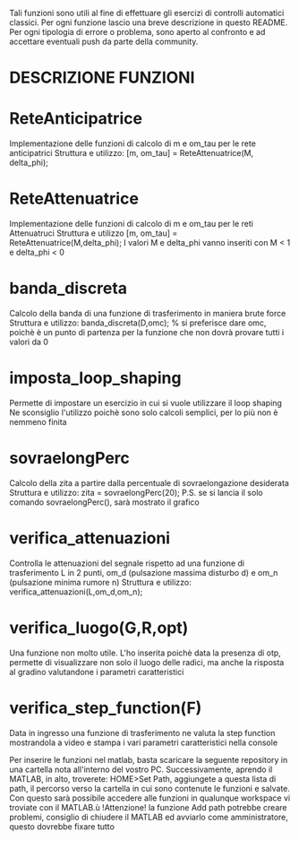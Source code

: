 Tali funzioni sono utili al fine di effettuare gli esercizi di controlli automatici
classici. Per ogni funzione lascio una breve descrizione in questo README.
Per ogni tipologia di errore o problema, sono aperto al confronto e ad accettare 
eventuali push da parte della community.

# DESCRIZIONE FUNZIONI
# ReteAnticipatrice # 
Implementazione delle funzioni di calcolo di m e om_tau per le rete anticipatrici
Struttura e utilizzo:
[m, om_tau] = ReteAttenuatrice(M, delta_phi);

# ReteAttenuatrice #
Implementazione delle funzioni di calcolo di m e om_tau per le reti Attenuatruci
Struttura e utilizzo
[m, om_tau] = ReteAttenuatrice(M,delta_phi);
I valori M e delta_phi vanno inseriti con M < 1 e delta_phi < 0

# banda_discreta
Calcolo della banda di una funzione di trasferimento in maniera brute force
Struttura e utilizzo:
banda_discreta(D,omc); % si preferisce dare omc, poichè è un punto di partenza per la funzione che non dovrà provare tutti i valori da 0

# imposta_loop_shaping
Permette di impostare un esercizio in cui si vuole utilizzare il loop shaping
Ne sconsiglio l'utilizzo poichè sono solo calcoli semplici, per lo più non è nemmeno finita

# sovraelongPerc
Calcolo della zita a partire dalla percentuale di sovraelongazione desiderata
Struttura e utilizzo:
zita = sovraelongPerc(20);
P.S. se si lancia il solo comando sovraelongPerc(), sarà mostrato il grafico

# verifica_attenuazioni
Controlla le attenuazioni del segnale rispetto ad una funzione di trasferimento L in 2 punti, om_d (pulsazione massima disturbo d) e om_n (pulsazione minima rumore n)
Struttura e utilizzo:
verifica_attenuazioni(L,om_d,om_n);

# verifica_luogo(G,R,opt)
Una funzione non molto utile. L'ho inserita poichè data la presenza di otp, permette di visualizzare non solo il luogo
delle radici, ma anche la risposta al gradino valutandone i parametri caratteristici

# verifica_step_function(F)
Data in ingresso una funzione di trasferimento ne valuta la step function mostrandola a video
e stampa i vari parametri caratteristici nella console


Per inserire le funzioni nel matlab, basta scaricare la seguente repository in una cartella nota all'interno del vostro PC. Successivamente, aprendo il MATLAB, in alto, troverete: HOME>Set Path, aggiungete a questa lista di path, il percorso verso la cartella in cui sono contenute le funzioni e salvate. Con questo sarà possibile accedere alle funzioni in qualunque workspace vi troviate con il MATLAB.ù
!Attenzione!
la funzione Add path potrebbe creare problemi, consiglio di chiudere il MATLAB ed avviarlo come amministratore, questo dovrebbe fixare tutto

